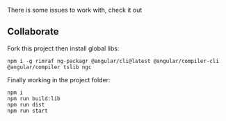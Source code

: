 There is some issues to work with, check it out

## Collaborate

Fork this project then install global libs:
```
npm i -g rimraf ng-packagr @angular/cli@latest @angular/compiler-cli @angular/compiler tslib ngc
```

Finally working in the project folder:

```
npm i
npm run build:lib
npm run dist
npm run start
```
